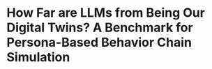 
# How Far are LLMs from Being Our Digital Twins? A Benchmark for Persona-Based Behavior Chain Simulation
